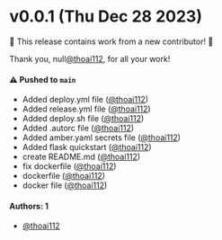 # v0.0.1 (Thu Dec 28 2023)

:tada: This release contains work from a new contributor! :tada:

Thank you, null[@thoai112](https://github.com/thoai112), for all your work!

#### ⚠️ Pushed to `main`

- Added deploy.yml file ([@thoai112](https://github.com/thoai112))
- Added release.yml file ([@thoai112](https://github.com/thoai112))
- Added deploy.sh file ([@thoai112](https://github.com/thoai112))
- Added .autorc file ([@thoai112](https://github.com/thoai112))
- Added amber.yaml secrets file ([@thoai112](https://github.com/thoai112))
- Added flask quickstart ([@thoai112](https://github.com/thoai112))
- create README.md ([@thoai112](https://github.com/thoai112))
- fix dockerfile ([@thoai112](https://github.com/thoai112))
- dockerfile ([@thoai112](https://github.com/thoai112))
- docker file ([@thoai112](https://github.com/thoai112))

#### Authors: 1

- [@thoai112](https://github.com/thoai112)
